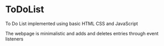 # ToDoList
To Do List implemented using basic HTML 
CSS and JavaScript


The webpage is minimalistic and adds
and deletes entries through event listeners